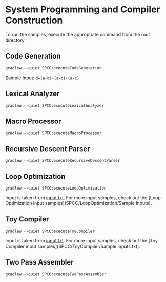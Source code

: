 # System Programming and Compiler Construction
To run the samples, execute the appropriate command from the root directory.

## Code Generation
`gradlew --quiet SPCC:executeCodeGeneration`

Sample Input:
`d=(a-b)+(a-c)+(a-c)`

## Lexical Analyzer
`gradlew --quiet SPCC:executeLexicalAnalyzer`

## Macro Processor
`gradlew --quiet SPCC:executeMacroProcessor`

## Recursive Descent Parser
`gradlew --quiet SPCC:executeRecursiveDescentParser`

## Loop Optimization
`gradlew --quiet SPCC:executeLoopOptimization`

Input is taken from [input.txt](SPCC/LoopOptimization/input.txt).
For more input samples, check out the [Loop Optimization input samples](SPCC/LoopOptimization/Sample Inputs).

## Toy Compiler
`gradlew --quiet SPCC:executeToyCompiler`

Input is taken from [input.txt](SPCC/ToyCompiler/input.txt).
For more input samples, check out the [Toy Compiler input samples](SPCC/ToyCompiler/Sample inputs.txt).

## Two Pass Assembler
`gradlew --quiet SPCC:executeTwoPassAssembler`